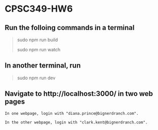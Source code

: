 # CPSC349-HW6

## Run the folloing commands in a terminal
>sudo npm run build
>
>sudo npm run watch

## In another terminal, run
>sudo npm run dev


## Navigate to http://localhost:3000/ in two web pages
``` 
In one webpage, login with "diana.prince@bignerdranch.com".

In the other webpage, login with "clark.kent@bignerdranch.com".

```
